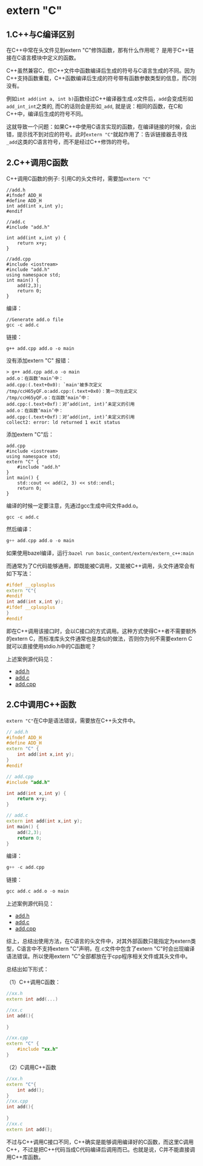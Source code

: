 # extern "C"

## 1.C++与C编译区别



在C++中常在头文件见到extern "C"修饰函数，那有什么作用呢？ 是用于C++链接在C语言模块中定义的函数。

C++虽然兼容C，但C++文件中函数编译后生成的符号与C语言生成的不同。因为C++支持函数重载，C++函数编译后生成的符号带有函数参数类型的信息，而C则没有。

例如`int add(int a, int b)`函数经过C++编译器生成.o文件后，`add`会变成形如`add_int_int`之类的, 而C的话则会是形如`_add`, 就是说：相同的函数，在C和C++中，编译后生成的符号不同。

这就导致一个问题：如果C++中使用C语言实现的函数，在编译链接的时候，会出错，提示找不到对应的符号。此时`extern "C"`就起作用了：告诉链接器去寻找`_add`这类的C语言符号，而不是经过C++修饰的符号。

## 2.C++调用C函数



C++调用C函数的例子: 引用C的头文件时，需要加`extern "C"`

```
//add.h
#ifndef ADD_H
#define ADD_H
int add(int x,int y);
#endif

//add.c
#include "add.h"

int add(int x,int y) {
    return x+y;
}

//add.cpp
#include <iostream>
#include "add.h"
using namespace std;
int main() {
    add(2,3);
    return 0;
}
```



编译：

```
//Generate add.o file
gcc -c add.c
```



链接：

```
g++ add.cpp add.o -o main
```



没有添加extern "C" 报错：

```
> g++ add.cpp add.o -o main                                   
add.o：在函数‘main’中：
add.cpp:(.text+0x0): `main'被多次定义
/tmp/ccH65yQF.o:add.cpp:(.text+0x0)：第一次在此定义
/tmp/ccH65yQF.o：在函数‘main’中：
add.cpp:(.text+0xf)：对‘add(int, int)’未定义的引用
add.o：在函数‘main’中：
add.cpp:(.text+0xf)：对‘add(int, int)’未定义的引用
collect2: error: ld returned 1 exit status
```



添加extern "C"后：

```
add.cpp
#include <iostream>
using namespace std;
extern "C" {
    #include "add.h"
}
int main() {
    std::cout << add(2, 3) << std::endl;
    return 0;
}
```



编译的时候一定要注意，先通过gcc生成中间文件add.o。

```
gcc -c add.c 
```



然后编译：

```C++ 
g++ add.cpp add.o -o main
```



如果使用bazel编译，运行:`bazel run basic_content/extern/extern_c++:main`

而通常为了C代码能够通用，即既能被C调用，又能被C++调用，头文件通常会有如下写法：

```C++
#ifdef __cplusplus
extern "C"{
#endif
int add(int x,int y);
#ifdef __cplusplus
}
#endif
```



即在C++调用该接口时，会以C接口的方式调用。这种方式使得C++者不需要额外的extern C，而标准库头文件通常也是类似的做法，否则你为何不需要extern C就可以直接使用stdio.h中的C函数呢？

上述案例源代码见：

- [add.h](https://github.com/Light-City/CPlusPlusThings/blob/master/basic_content/extern/extern_c++/add.h)
- [add.c](https://github.com/Light-City/CPlusPlusThings/blob/master/basic_content/extern/extern_c++/add.c)
- [add.cpp](https://github.com/Light-City/CPlusPlusThings/blob/master/basic_content/extern/extern_c++/add.cpp)

## 2.C中调用C++函数



`extern "C"`在C中是语法错误，需要放在C++头文件中。

```C++
// add.h
#ifndef ADD_H
#define ADD_H
extern "C" {
    int add(int x,int y);
}
#endif

// add.cpp
#include "add.h"

int add(int x,int y) {
    return x+y;
}

// add.c
extern int add(int x,int y);
int main() {
    add(2,3);
    return 0;
}
```



编译：

```C++
g++ -c add.cpp
```



链接：

```C++
gcc add.c add.o -o main
```



上述案例源代码见：

- [add.h](https://github.com/Light-City/CPlusPlusThings/blob/master/basic_content/extern/extern_c/add.h)
- [add.c](https://github.com/Light-City/CPlusPlusThings/blob/master/basic_content/extern/extern_c/add.c)
- [add.cpp](https://github.com/Light-City/CPlusPlusThings/blob/master/basic_content/extern/extern_c/add.cpp)

综上，总结出使用方法，在C语言的头文件中，对其外部函数只能指定为extern类型，C语言中不支持extern "C"声明，在.c文件中包含了extern "C"时会出现编译语法错误。所以使用extern "C"全部都放在于cpp程序相关文件或其头文件中。

总结出如下形式：

（1）C++调用C函数：

```C++
//xx.h
extern int add(...)

//xx.c
int add(){
    
}

//xx.cpp
extern "C" {
    #include "xx.h"
}
```



（2）C调用C++函数

```C++
//xx.h
extern "C"{
    int add();
}
//xx.cpp
int add(){
    
}
//xx.c
extern int add();
```



不过与C++调用C接口不同，C++确实是能够调用编译好的C函数，而这里C调用C++，不过是把C++代码当成C代码编译后调用而已。也就是说，C并不能直接调用C++库函数。